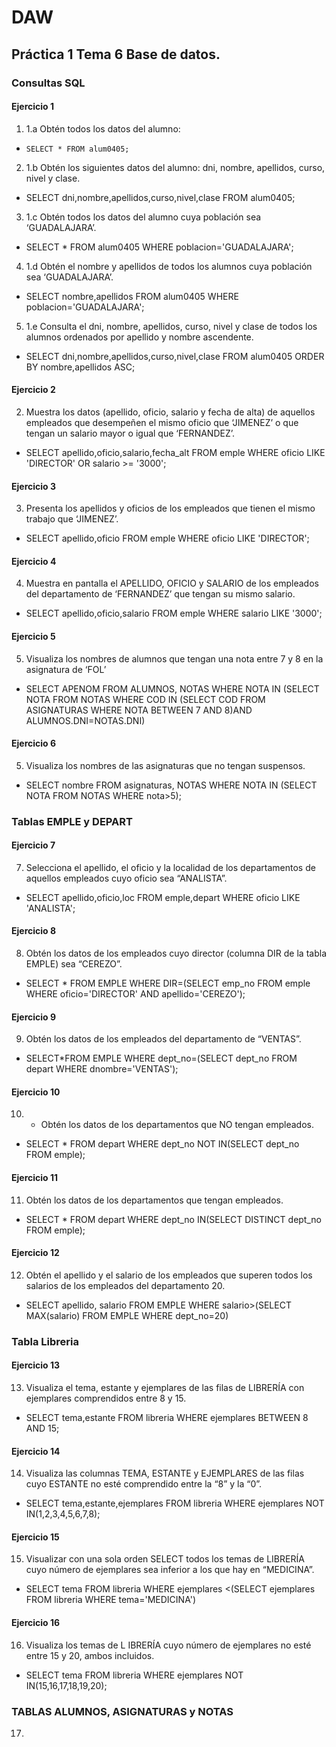 # DAW

## Práctica 1 Tema 6 Base de datos.

### Consultas SQL
#### Ejercicio 1
1. 1.a  Obtén todos los datos del alumno:
  - `SELECT * FROM alum0405;`
2. 1.b Obtén los siguientes datos del alumno: dni, nombre, apellidos, curso, nivel y clase.
  - SELECT dni,nombre,apellidos,curso,nivel,clase FROM alum0405;
3. 1.c Obtén todos los datos del alumno cuya población sea ‘GUADALAJARA’.
  - SELECT * FROM alum0405 WHERE poblacion='GUADALAJARA';
4. 1.d Obtén el nombre y apellidos de todos los alumnos cuya población sea ‘GUADALAJARA’.
  - SELECT nombre,apellidos FROM alum0405 WHERE poblacion='GUADALAJARA';
5. 1.e Consulta el dni, nombre, apellidos, curso, nivel y clase de todos los alumnos ordenados por apellido y nombre ascendente.
  - SELECT dni,nombre,apellidos,curso,nivel,clase FROM alum0405 ORDER BY nombre,apellidos ASC;
#### Ejercicio 2
2. Muestra los datos (apellido, oficio, salario y fecha de alta) de aquellos empleados que desempeñen el mismo oficio que ‘JIMENEZ’ o que tengan un salario mayor o igual que ‘FERNANDEZ’.
  - SELECT apellido,oficio,salario,fecha_alt FROM emple WHERE oficio LIKE 'DIRECTOR' OR salario >= '3000';
#### Ejercicio 3
3. Presenta los apellidos y oficios de los empleados que tienen el mismo trabajo que ‘JIMENEZ’.
  - SELECT apellido,oficio FROM emple WHERE oficio LIKE 'DIRECTOR';
#### Ejercicio 4
4. Muestra en pantalla el APELLIDO, OFICIO y SALARIO de los empleados del departamento de ‘FERNANDEZ’ que tengan su mismo salario.
  - SELECT apellido,oficio,salario FROM emple WHERE salario LIKE '3000';
#### Ejercicio 5
5. Visualiza los nombres de alumnos que tengan una nota entre 7 y 8 en la asignatura de ‘FOL’
  - SELECT APENOM FROM ALUMNOS, NOTAS WHERE NOTA IN (SELECT NOTA FROM NOTAS WHERE COD IN (SELECT COD FROM ASIGNATURAS WHERE NOTA BETWEEN 7 AND 8)AND ALUMNOS.DNI=NOTAS.DNI)
#### Ejercicio 6
5. Visualiza los nombres de las asignaturas que no tengan suspensos.
  - SELECT nombre FROM asignaturas, NOTAS WHERE NOTA IN (SELECT NOTA FROM NOTAS WHERE nota>5);
### Tablas EMPLE y DEPART
#### Ejercicio 7
7. Selecciona el apellido, el oficio y la localidad de los departamentos de aquellos empleados cuyo oficio sea “ANALISTA”.
  - SELECT apellido,oficio,loc FROM emple,depart WHERE oficio LIKE 'ANALISTA';
#### Ejercicio 8
8. Obtén los datos de los empleados cuyo director (columna DIR de la tabla EMPLE) sea “CEREZO”.
  -  SELECT * FROM EMPLE WHERE DIR=(SELECT emp_no FROM emple WHERE oficio='DIRECTOR' AND apellido='CEREZO');
#### Ejercicio 9
9. Obtén los datos de los empleados del departamento de “VENTAS”.
  - SELECT*FROM EMPLE WHERE dept_no=(SELECT dept_no FROM depart WHERE dnombre='VENTAS');
#### Ejercicio 10
10. - Obtén los datos de los departamentos que NO tengan empleados.
  - SELECT * FROM depart WHERE dept_no NOT IN(SELECT dept_no FROM emple);
#### Ejercicio 11
11. Obtén los datos de los departamentos que tengan empleados.
  - SELECT * FROM depart WHERE dept_no IN(SELECT DISTINCT dept_no FROM emple);
#### Ejercicio 12
12. Obtén el apellido y el salario de los empleados que superen todos los salarios de los empleados del departamento 20.
  - SELECT apellido, salario FROM EMPLE WHERE salario>(SELECT MAX(salario) FROM EMPLE WHERE dept_no=20)
### Tabla Libreria
#### Ejercicio 13
13. Visualiza el tema, estante y ejemplares de las filas de LIBRERÍA con ejemplares comprendidos entre 8 y 15.
  - SELECT tema,estante FROM libreria WHERE ejemplares BETWEEN 8 AND 15;
#### Ejercicio 14
14. Visualiza  las  columnas  TEMA, ESTANTE  y  EJEMPLARES  de  las  filas  cuyo  ESTANTE  no  esté comprendido entre la “8” y la “0”.
  - SELECT tema,estante,ejemplares FROM libreria WHERE ejemplares NOT IN(1,2,3,4,5,6,7,8);
#### Ejercicio 15
15. Visualizar  con  una  sola  orden  SELECT  todos  los  temas  de  LIBRERÍA  cuyo  número  de ejemplares sea inferior a los que hay en “MEDICINA”.
  - SELECT tema FROM libreria WHERE ejemplares <(SELECT ejemplares FROM libreria WHERE tema='MEDICINA')
#### Ejercicio 16
16. Visualiza los temas de L IBRERÍA cuyo número de ejemplares no esté entre 15 y 20, ambos incluidos.
  - SELECT tema FROM libreria WHERE ejemplares NOT IN(15,16,17,18,19,20);
### TABLAS ALUMNOS, ASIGNATURAS y NOTAS
17. 
